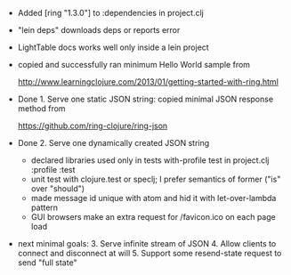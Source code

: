 - Added [ring "1.3.0"] to :dependencies in project.clj
- "lein deps" downloads deps or reports error

- LightTable docs works well only inside a lein project

- copied and successfully ran minimum Hello World sample from

  http://www.learningclojure.com/2013/01/getting-started-with-ring.html

- Done 1. Serve one static JSON string: copied minimal JSON response method from

  https://github.com/ring-clojure/ring-json

- Done 2. Serve one dynamically created JSON string
  - declared libraries used only in tests with-profile test in project.clj :profile :test
  - unit test with clojure.test or speclj; I prefer semantics of former ("is" over "should")
  - made message id unique with atom and hid it with let-over-lambda pattern
  - GUI browsers make an extra request for /favicon.ico on each page load

- next minimal goals:
  3. Serve infinite stream of JSON
  4. Allow clients to connect and disconnect at will
  5. Support some resend-state request to send "full state"
